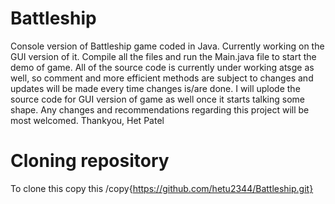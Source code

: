 # Battleship
Console version of Battleship game coded in Java. Currently working on the GUI version of it.
Compile all the files and run the Main.java file to start the demo of game.
All of the source code is currently under working atsge as well,
so comment and more efficient methods are subject to changes and updates will be made every time changes is/are done.
I will uplode the source code for GUI version of game as well once it starts talking some shape.
Any changes and recommendations regarding this project will be most welcomed.
Thankyou,
Het Patel
# Cloning repository
To clone this copy this /copy{https://github.com/hetu2344/Battleship.git}
